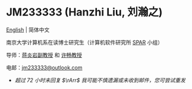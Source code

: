 # JM233333 (Hanzhi Liu, 刘瀚之)

[English](index.md) | 简体中文

南京大学计算机系在读博士研究生（计算机软件研究所 [SPAR](http://ics.nju.edu.cn/spar/) 小组）

导师：[蒋炎岩副教授](https://ics.nju.edu.cn/~jyy/) 和 [许畅教授](https://cs.nju.edu.cn/changxu/)

电邮：jm233333@outlook.com

- *超过 72 小时未回复 $\rArr$ 我可能不慎遗漏或未收到邮件，您可尝试重发*
